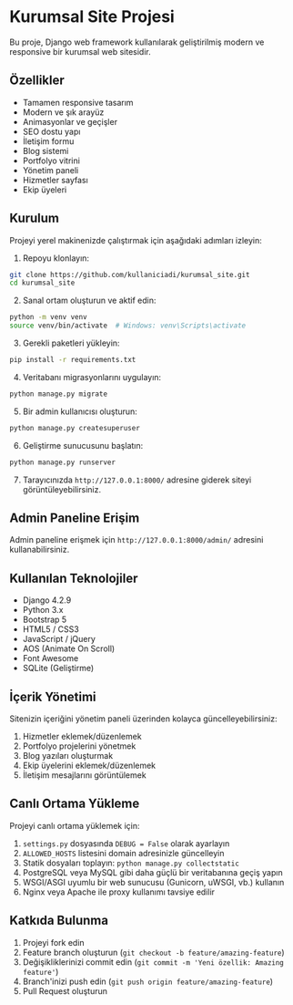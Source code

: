 # Kurumsal Site Projesi

Bu proje, Django web framework kullanılarak geliştirilmiş modern ve responsive bir kurumsal web sitesidir.

## Özellikler

- Tamamen responsive tasarım
- Modern ve şık arayüz
- Animasyonlar ve geçişler
- SEO dostu yapı
- İletişim formu
- Blog sistemi
- Portfolyo vitrini
- Yönetim paneli
- Hizmetler sayfası
- Ekip üyeleri

## Kurulum

Projeyi yerel makinenizde çalıştırmak için aşağıdaki adımları izleyin:

1. Repoyu klonlayın:
```bash
git clone https://github.com/kullaniciadi/kurumsal_site.git
cd kurumsal_site
```

2. Sanal ortam oluşturun ve aktif edin:
```bash
python -m venv venv
source venv/bin/activate  # Windows: venv\Scripts\activate
```

3. Gerekli paketleri yükleyin:
```bash
pip install -r requirements.txt
```

4. Veritabanı migrasyonlarını uygulayın:
```bash
python manage.py migrate
```

5. Bir admin kullanıcısı oluşturun:
```bash
python manage.py createsuperuser
```

6. Geliştirme sunucusunu başlatın:
```bash
python manage.py runserver
```

7. Tarayıcınızda `http://127.0.0.1:8000/` adresine giderek siteyi görüntüleyebilirsiniz.

## Admin Paneline Erişim

Admin paneline erişmek için `http://127.0.0.1:8000/admin/` adresini kullanabilirsiniz.

## Kullanılan Teknolojiler

- Django 4.2.9
- Python 3.x
- Bootstrap 5
- HTML5 / CSS3
- JavaScript / jQuery
- AOS (Animate On Scroll)
- Font Awesome
- SQLite (Geliştirme)

## İçerik Yönetimi

Sitenizin içeriğini yönetim paneli üzerinden kolayca güncelleyebilirsiniz:

1. Hizmetler eklemek/düzenlemek
2. Portfolyo projelerini yönetmek
3. Blog yazıları oluşturmak
4. Ekip üyelerini eklemek/düzenlemek
5. İletişim mesajlarını görüntülemek

## Canlı Ortama Yükleme

Projeyi canlı ortama yüklemek için:

1. `settings.py` dosyasında `DEBUG = False` olarak ayarlayın
2. `ALLOWED_HOSTS` listesini domain adresinizle güncelleyin
3. Statik dosyaları toplayın: `python manage.py collectstatic`
4. PostgreSQL veya MySQL gibi daha güçlü bir veritabanına geçiş yapın
5. WSGI/ASGI uyumlu bir web sunucusu (Gunicorn, uWSGI, vb.) kullanın
6. Nginx veya Apache ile proxy kullanımı tavsiye edilir

## Katkıda Bulunma

1. Projeyi fork edin
2. Feature branch oluşturun (`git checkout -b feature/amazing-feature`)
3. Değişikliklerinizi commit edin (`git commit -m 'Yeni özellik: Amazing feature'`)
4. Branch'inizi push edin (`git push origin feature/amazing-feature`)
5. Pull Request oluşturun


